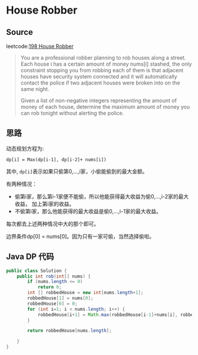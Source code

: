 # House Robber
## Source
leetcode:[198 House Robber](https://leetcode.com/problems/house-robber/)
> You are a professional robber planning to rob houses along a street. Each
> house i
> has a certain amount of money nums[i] stashed, the only constraint stopping you from
> robbing each of them is that adjacent houses have security system connected and
> it will automatically contact the police if two adjacent houses were broken into
> on the same night.
> 
> Given a list of non-negative integers representing the amount of money of each
> house, determine the maximum amount of money you can rob tonight without
> alerting the police.

## 思路
动态规划方程为:

`dp[i] = Max(dp[i-1], dp[i-2]+ nums[i])`

其中, `dp[i]`表示如果只偷第0,...,i家，小偷能偷到的最大金额。

有两种情况：
* 偷第i家，那么第i-1家便不能偷，所以他能获得最大收益为偷0,...,i-2家的最大收益，
  加上第i家的收益。 
* 不偷第i家，那么他能获得的最大收益是偷0,...,i-1家的最大收益。  

每次都去上述两种情况中大的那个即可。

边界条件dp[0] = nums[0]。因为只有一家可偷，当然选择偷啦。



## Java DP 代码
``` Java
public class Solution {
    public int rob(int[] nums) {
        if (nums.length <= 0)
            return 0;
        int [] robbedHouse = new int[nums.length+1];
        robbedHouse[1] = nums[0];
        robbedHouse[0] = 0;
        for (int i=1; i < nums.length; i++) {
            robbedHouse[i+1] = Math.max(robbedHouse[i-1]+nums[i], robbedHouse[i]);
        }

        return robbedHouse[nums.length];

    }
}
```

